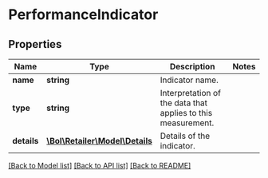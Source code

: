 # PerformanceIndicator

## Properties
Name | Type | Description | Notes
------------ | ------------- | ------------- | -------------
**name** | **string** | Indicator name. | 
**type** | **string** | Interpretation of the data that applies to this measurement. | 
**details** | [**\Bol\Retailer\Model\Details**](Details.md) | Details of the indicator. | 

[[Back to Model list]](../README.md#documentation-for-models) [[Back to API list]](../README.md#documentation-for-api-endpoints) [[Back to README]](../README.md)


